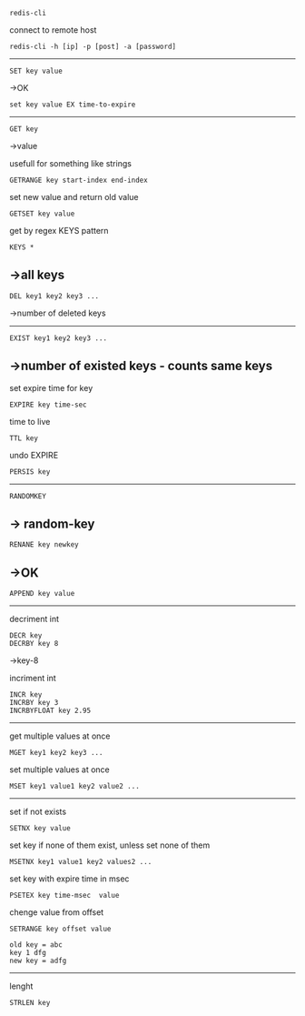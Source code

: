 	redis-cli

connect to remote host

	redis-cli -h [ip] -p [post] -a [password]

---
	SET key value
->OK
	
	set key value EX time-to-expire
---
	GET key
->value

usefull for something like strings

	GETRANGE key start-index end-index 
	
set new value and return old value

	GETSET key value 

get by regex
	KEYS pattern

	KEYS *
	
->all keys
---
	DEL key1 key2 key3 ...
->number of deleted keys

---	
	EXIST key1 key2 key3 ...
->number of existed keys - counts same keys
---
set expire time for key

	EXPIRE key time-sec

time to live

	TTL key

undo EXPIRE

	PERSIS key 
---

	RANDOMKEY
-> random-key
---
	RENANE key newkey
->OK
---
	APPEND key value
---
decriment int

	DECR key
	DECRBY key 8
->key-8

incriment int
	
	INCR key
	INCRBY key 3
	INCRBYFLOAT key 2.95
---
get multiple values at once

	MGET key1 key2 key3 ... 

set multiple values at once

	MSET key1 value1 key2 value2 ...
---
set if not exists

	SETNX key value 
	
set key if none of them exist, unless set none of them

	MSETNX key1 value1 key2 values2 ... 
	
set key with expire time in msec

	PSETEX key time-msec  value
	
chenge value from offset

	SETRANGE key offset value  
	
	old key = abc
	key 1 dfg
	new key = adfg
---
lenght

	STRLEN key
